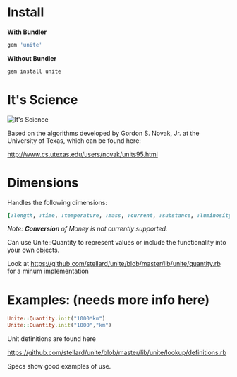 # Install

**With Bundler**
```ruby
gem 'unite'
```

**Without Bundler**
```bash
gem install unite
```

# It's Science

![It's Science](http://gifrific.com/wp-content/uploads/2012/06/its-science-anchorman.gif)

Based on the algorithms developed by Gordon S. Novak, Jr. at the University of Texas, which can be found here:

  http://www.cs.utexas.edu/users/novak/units95.html


# Dimensions

Handles the following dimensions:

```ruby
[:length, :time, :temperature, :mass, :current, :substance, :luminosity, :money]
```

_Note: **Conversion** of Money is not currently supported._
 
Can use Unite::Quantity to represent values or include the functionality into your own objects.
 
Look at https://github.com/stellard/unite/blob/master/lib/unite/quantity.rb for a minum implementation
 

# Examples: (needs more info here)
 
```ruby
Unite::Quantity.init("1000*km")
Unite::Quantity.init("1000","km")
```

 Unit definitions are found here
 
 https://github.com/stellard/unite/blob/master/lib/unite/lookup/definitions.rb
 
 Specs show good examples of use. 
